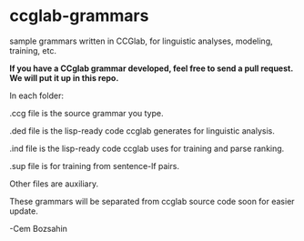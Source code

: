 # ccglab-grammars
sample grammars written in CCGlab, for linguistic analyses, modeling, training, etc.

<b>If you have a CCglab grammar developed, feel free to send a pull request.
We will put it up in this repo.</b>

In each folder:

  .ccg file is the source grammar you type. 

  .ded file is the lisp-ready code ccglab generates for linguistic analysis.

  .ind file is the lisp-ready code ccglab uses for training and parse ranking.

  .sup file is for training from sentence-lf pairs.

Other files are auxiliary.

These grammars will be separated from ccglab source code soon for easier update.

-Cem Bozsahin
